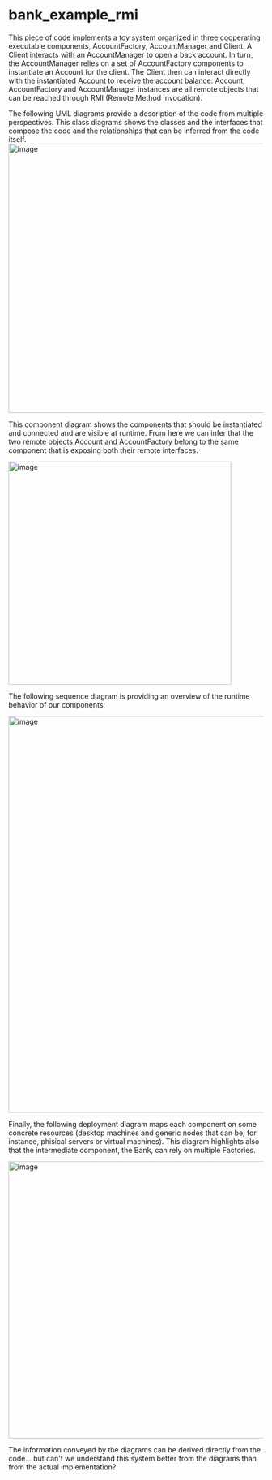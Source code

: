 # bank_example_rmi
This piece of code implements a toy system organized in three cooperating executable components, AccountFactory, AccountManager and Client. A Client interacts with an AccountManager to open a back account. In turn, the AccountManager relies on a set of AccountFactory components to instantiate an Account for the client.  The Client then can interact directly with the instantiated Account to receive the account balance. 
Account, AccountFactory and AccountManager instances are all remote objects that can be reached through RMI (Remote Method Invocation). 

The following UML diagrams provide a description of the code from multiple perspectives.
This class diagrams shows the classes and the interfaces that compose the code and the relationships that can be inferred from the code itself.
<img width="531" alt="image" src="https://github.com/matteocamilli/bank_example_rmi/assets/2622843/e471bb10-dcde-4576-8c81-1546ebe24080">

This component diagram shows the components that should be instantiated and connected and are visible at runtime. From here we can infer that the two remote objects Account and AccountFactory belong to the same component that is exposing both their remote interfaces.

<img width="440" alt="image" src="https://github.com/matteocamilli/bank_example_rmi/assets/2622843/31213777-c737-43e0-a4be-670db07ef7aa">

The following sequence diagram is providing an overview of the runtime behavior of our components:

<img width="782" alt="image" src="https://github.com/matteocamilli/bank_example_rmi/assets/2622843/2bc60761-a8ee-4560-8d0a-d3e5ad507123">

Finally, the following deployment diagram maps each component on some concrete resources (desktop machines and generic nodes that can be, for instance, phisical servers or virtual machines). This diagram highlights also that the intermediate component, the Bank, can rely on multiple Factories.

<img width="546" alt="image" src="https://github.com/matteocamilli/bank_example_rmi/assets/2622843/2b99e619-5097-4de4-915b-48bbdd3968ce">

The information conveyed by the diagrams can be derived directly from the code... but can't we understand this system better from the diagrams than from the actual implementation?   

 
